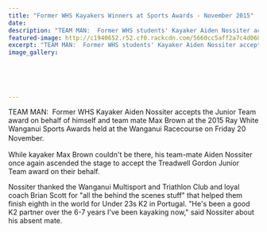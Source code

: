 ```yaml
---
title: "Former WHS Kayakers Winners at Sports Awards - November 2015"
date: 
description: "TEAM MAN:  Former WHS students' Kayaker Aiden Nossiter accepts the Junior Team award on behalf of himself and team mate Max Brown, Wanganui Chronicle article on 23/11/15..."
featured-image: http://c1940652.r52.cf0.rackcdn.com/5660cc5aff2a7c4d06000027/Aiden-Nossiter.Max-Brown-WU-Sports-Awards-2015.jpg
excerpt: "TEAM MAN:  Former WHS students' Kayaker Aiden Nossiter accepts the Junior Team award on behalf of himself and team mate Max Brown."
image_gallery:
    
    
    
    
    
---
```


<p>TEAM MAN: &nbsp;Former WHS Kayaker Aiden Nossiter accepts the Junior Team award on behalf of himself and team mate Max Brown at the 2015 Ray White Wanganui Sports Awards held at the Wanganui Racecourse on Friday 20 November.<span style="line-height: 1.5;">&nbsp;</span></p>
<p>While kayaker Max Brown couldn't be there, his team-mate Aiden Nossiter once again ascended the stage to accept the Treadwell Gordon Junior Team award on their behalf.</p>
<p>Nossiter thanked the Wanganui Multisport and Triathlon Club and loyal coach Brian Scott for "all the behind the scenes stuff" that helped them finish eighth in the world for Under 23s K2 in Portugal. "He's been a good K2 partner over the 6-7 years I've been kayaking now," said Nossiter about his absent mate.</p>

